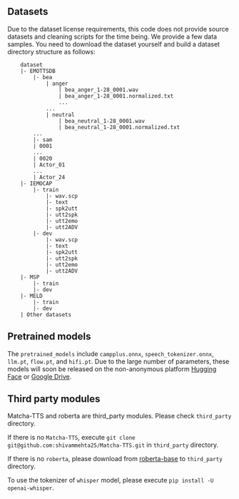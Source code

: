 ## Datasets
Due to the dataset license requirements, this code does not provide source datasets and cleaning scripts for the time being. We provide a few data samples. You need to download the dataset yourself and build a dataset directory structure as follows:
```
    dataset
    |- EMOTTSDB
        |- bea
            | anger
                | bea_anger_1-28_0001.wav
                | bea_anger_1-28_0001.normalized.txt
                ...
            ...
            | neutral
                | bea_neutral_1-28_0001.wav
                | bea_neutral_1-28_0001.normalized.txt
        ...
        |- sam
        | 0001
        ...
        | 0020
        | Actor_01
        ...
        | Actor_24
    |- IEMOCAP
        |- train
            |- wav.scp
            |- text
            |- spk2utt
            |- utt2spk
            |- utt2emo
            |- utt2ADV
        |- dev
            |- wav.scp
            |- text
            |- spk2utt
            |- utt2spk
            |- utt2emo
            |- utt2ADV
    |- MSP
        |- train
        |- dev
    |- MELD
        |- train
        |- dev
    | Other datasets
```
## Pretrained models
The `pretrained_models` include `campplus.onnx`, `speech_tokenizer.onnx`, `llm.pt`, `flow.pt`, and `hifi.pt`.
Due to the large number of parameters,
these models will soon be released on the non-anonymous platform [Hugging Face](https://huggingface.co) or [Google Drive](https://drive.google.com/drive).

## Third party modules
Matcha-TTS and roberta are third_party modules. Please check `third_party` directory. 

If there is no `Matcha-TTS`, execute `git clone git@github.com:shivammehta25/Matcha-TTS.git` in `third_party` directory.

If there is no `roberta`, please download from [roberta-base](https://huggingface.co/FacebookAI/roberta-base/tree/main) to `third_party` directory.

To use the tokenizer of `whisper` model, please execute `pip install -U openai-whisper`.

